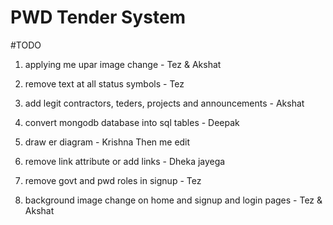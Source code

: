 # PWD Tender System

#TODO
1. applying me upar image change  - Tez & Akshat

2. remove text at all status symbols - Tez

3. add legit contractors, teders, projects and announcements - Akshat

4. convert mongodb database into sql tables - Deepak

5. draw er diagram - Krishna Then me edit

6. remove link attribute or add links - Dheka jayega 

7. remove govt and pwd roles in signup - Tez 

8. background image change on home and signup and login pages  - Tez & Akshat 

